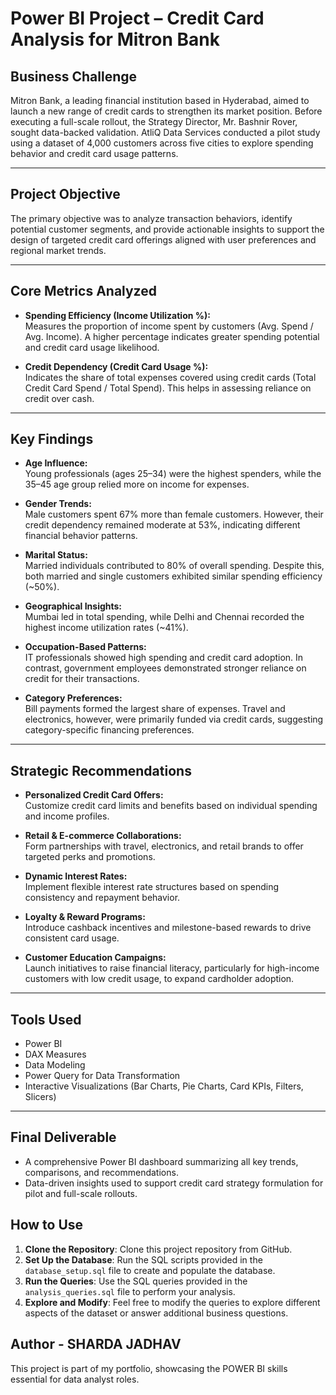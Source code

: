 # Power BI Project – Credit Card Analysis for Mitron Bank

## Business Challenge

Mitron Bank, a leading financial institution based in Hyderabad, aimed to launch a new range of credit cards to strengthen its market position. Before executing a full-scale rollout, the Strategy Director, Mr. Bashnir Rover, sought data-backed validation. AtliQ Data Services conducted a pilot study using a dataset of 4,000 customers across five cities to explore spending behavior and credit card usage patterns.

---

## Project Objective

The primary objective was to analyze transaction behaviors, identify potential customer segments, and provide actionable insights to support the design of targeted credit card offerings aligned with user preferences and regional market trends.

---

## Core Metrics Analyzed

- **Spending Efficiency (Income Utilization %):**  
  Measures the proportion of income spent by customers (Avg. Spend / Avg. Income). A higher percentage indicates greater spending potential and credit card usage likelihood.

- **Credit Dependency (Credit Card Usage %):**  
  Indicates the share of total expenses covered using credit cards (Total Credit Card Spend / Total Spend). This helps in assessing reliance on credit over cash.

---

## Key Findings

- **Age Influence:**  
  Young professionals (ages 25–34) were the highest spenders, while the 35–45 age group relied more on income for expenses.

- **Gender Trends:**  
  Male customers spent 67% more than female customers. However, their credit dependency remained moderate at 53%, indicating different financial behavior patterns.

- **Marital Status:**  
  Married individuals contributed to 80% of overall spending. Despite this, both married and single customers exhibited similar spending efficiency (~50%).

- **Geographical Insights:**  
  Mumbai led in total spending, while Delhi and Chennai recorded the highest income utilization rates (~41%).

- **Occupation-Based Patterns:**  
  IT professionals showed high spending and credit card adoption. In contrast, government employees demonstrated stronger reliance on credit for their transactions.

- **Category Preferences:**  
  Bill payments formed the largest share of expenses. Travel and electronics, however, were primarily funded via credit cards, suggesting category-specific financing preferences.

---

## Strategic Recommendations

- **Personalized Credit Card Offers:**  
  Customize credit card limits and benefits based on individual spending and income profiles.

- **Retail & E-commerce Collaborations:**  
  Form partnerships with travel, electronics, and retail brands to offer targeted perks and promotions.

- **Dynamic Interest Rates:**  
  Implement flexible interest rate structures based on spending consistency and repayment behavior.

- **Loyalty & Reward Programs:**  
  Introduce cashback incentives and milestone-based rewards to drive consistent card usage.

- **Customer Education Campaigns:**  
  Launch initiatives to raise financial literacy, particularly for high-income customers with low credit usage, to expand cardholder adoption.

---

## Tools Used

- Power BI  
- DAX Measures  
- Data Modeling  
- Power Query for Data Transformation  
- Interactive Visualizations (Bar Charts, Pie Charts, Card KPIs, Filters, Slicers)

---

## Final Deliverable

- A comprehensive Power BI dashboard summarizing all key trends, comparisons, and recommendations.  
- Data-driven insights used to support credit card strategy formulation for pilot and full-scale rollouts.

## How to Use

1. **Clone the Repository**: Clone this project repository from GitHub.
2. **Set Up the Database**: Run the SQL scripts provided in the `database_setup.sql` file to create and populate the database.
3. **Run the Queries**: Use the SQL queries provided in the `analysis_queries.sql` file to perform your analysis.
4. **Explore and Modify**: Feel free to modify the queries to explore different aspects of the dataset or answer additional business questions.

## Author - SHARDA JADHAV

This project is part of my portfolio, showcasing the POWER BI skills essential for data analyst roles. 


